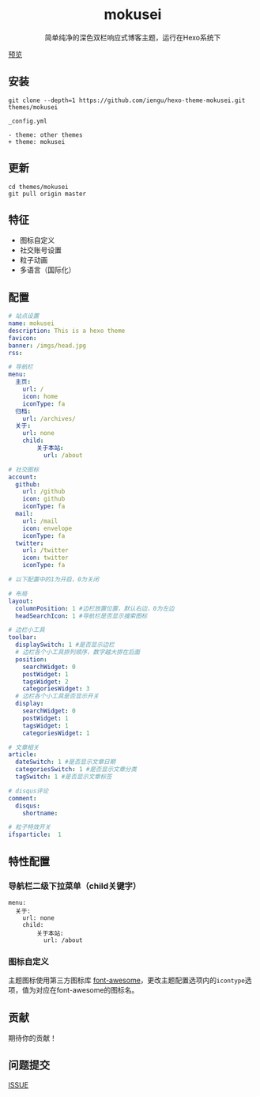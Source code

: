 <h1 align="center">mokusei</h1>
<p align="center"></p>
<p align="center">简单纯净的深色双栏响应式博客主题，运行在Hexo系统下</p>

[预览](https://iengu.github.io)   

## 安装

```
git clone --depth=1 https://github.com/iengu/hexo-theme-mokusei.git themes/mokusei
```
```
_config.yml

- theme: other themes
+ theme: mokusei
```

## 更新

```
cd themes/mokusei
git pull origin master
```

## 特征

* 图标自定义
* 社交账号设置
* 粒子动画
* 多语言（国际化）

## 配置

```yaml
# 站点设置
name: mokusei  
description: This is a hexo theme 
favicon: 
banner: /imgs/head.jpg
rss: 

# 导航栏
menu:
  主页:
    url: /
    icon: home
    iconType: fa
  归档:
    url: /archives/
  关于:
    url: none
    child:
        关于本站:
          url: /about

# 社交图标
account:
  github:
    url: /github
    icon: github
    iconType: fa
  mail:
    url: /mail
    icon: envelope
    iconType: fa
  twitter:
    url: /twitter
    icon: twitter
    iconType: fa

# 以下配置中的1为开启，0为关闭

# 布局
layout:
  columnPosition: 1 #边栏放置位置，默认右边，0为左边
  headSearchIcon: 1 #导航栏是否显示搜索图标

# 边栏小工具
toolbar:
  displaySwitch: 1 #是否显示边栏
  # 边栏各个小工具排列顺序，数字越大排在后面
  position:
    searchWidget: 0
    postWidget: 1
    tagsWidget: 2
    categoriesWidget: 3
  # 边栏各个小工具是否显示开关
  display:
    searchWidget: 0
    postWidget: 1
    tagsWidget: 1
    categoriesWidget: 1

# 文章相关
article:
  dateSwitch: 1 #是否显示文章日期
  categoriesSwitch: 1 #是否显示文章分类
  tagSwitch: 1 #是否显示文章标签

# disqus评论
comment:
  disqus:
    shortname: 

# 粒子特效开关
ifsparticle:  1

```

## 特性配置

### 导航栏二级下拉菜单（child关键字）
```
menu:
  关于:
    url: none
    child:
        关于本站:
          url: /about
```
### 图标自定义
主题图标使用第三方图标库 [font-awesome](https://fontawesome.com/)，更改主题配置选项内的<code>icontype</code>选项，值为对应在font-awesome的图标名。

## 贡献

期待你的贡献！

## 问题提交

[ISSUE](https://github.com/iengu/hexo-theme-mokusei/issues)


